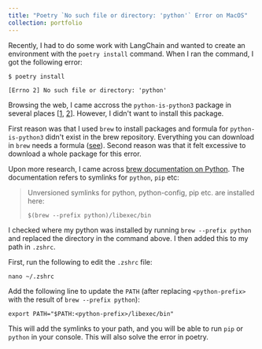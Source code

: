 ```yaml
---
title: "Poetry `No such file or directory: 'python'` Error on MacOS"
collection: portfolio
---
```


Recently, I had to do some work with LangChain and wanted to create an environment
with the `poetry install` command. When I ran the command, I got the following
error:

```
$ poetry install

[Errno 2] No such file or directory: 'python'
```

Browsing the web, I came accross the `python-is-python3` package in several
places [[1](https://github.com/python-poetry/poetry/issues/6841#issuecomment-1401151255),
[2](https://stackoverflow.com/a/61921941)]. However, I didn't want to install
this package.

First reason was that I used `brew` to install packages and formula for
`python-is-python3` didn't exist in the brew repository. Everything you
can download in `brew` needs a formula ([see](https://itssiva.medium.com/difference-between-update-and-upgrade-on-brew-apt-get-etc-8a227fcbbd45)).
Second reason was that it felt excessive to download a whole package for
this error.

Upon more research, I came across [brew documentation on Python](https://docs.brew.sh/Homebrew-and-Python).
The documentation refers to symlinks for `python`, `pip` etc:

> Unversioned symlinks for python, python-config, pip etc. are installed here:
> ```
> $(brew --prefix python)/libexec/bin
> ```

I checked where my python was installed by running `brew --prefix python` and
replaced the directory in the command above. I then added this to my path in
`.zshrc`.

First, run the following to edit the `.zshrc` file:

```
nano ~/.zshrc
```

Add the following line to update the `PATH` (after replacing `<python-prefix>`
with the result of `brew --prefix python`):

```
export PATH="$PATH:<python-prefix>/libexec/bin"
```

This will add the symlinks to your path, and you will be able to run `pip` or
`python` in your console. This will also solve the error in poetry.
